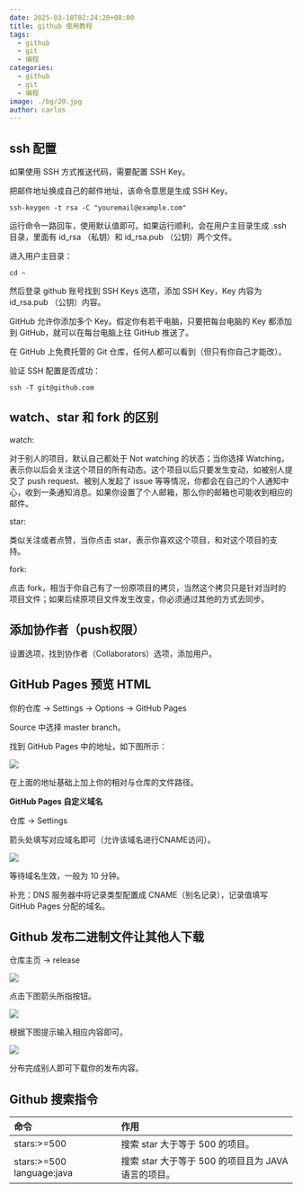 ```yaml
---
date: 2025-03-10T02:24:20+08:00
title: github 使用教程
tags:
  - github
  - git
  - 编程
categories:
  - github
  - git
  - 编程
image: ./bg/20.jpg
author: carlos
---
```


## ssh 配置

如果使用 SSH 方式推送代码，需要配置 SSH Key。

把邮件地址换成自己的邮件地址，该命令意思是生成 SSH Key。

```
ssh-keygen -t rsa -C "youremail@example.com"
```

运行命令一路回车，使用默认值即可。如果运行顺利，会在用户主目录生成 .ssh 目录，里面有 id_rsa （私钥）和 id_rsa.pub （公钥）两个文件。

进入用户主目录：

```
cd ~
```

然后登录 github 账号找到 SSH Keys 选项，添加 SSH Key，Key 内容为 id_rsa.pub （公钥）内容。

GitHub 允许你添加多个 Key。假定你有若干电脑，只要把每台电脑的 Key 都添加到 GitHub，就可以在每台电脑上往 GitHub 推送了。

在 GitHub 上免费托管的 Git 仓库，任何人都可以看到（但只有你自己才能改）。

验证 SSH 配置是否成功：

```
ssh -T git@github.com
```

## watch、star 和 fork 的区别

watch:

对于别人的项目，默认自己都处于 Not watching 的状态；当你选择 Watching，表示你以后会关注这个项目的所有动态。这个项目以后只要发生变动，如被别人提交了 push request、被别人发起了 issue 等等情况，你都会在自己的个人通知中心，收到一条通知消息。如果你设置了个人邮箱，那么你的邮箱也可能收到相应的邮件。

star:

类似关注或者点赞，当你点击 star，表示你喜欢这个项目，和对这个项目的支持。

fork:

点击 fork，相当于你自己有了一份原项目的拷贝，当然这个拷贝只是针对当时的项目文件；如果后续原项目文件发生改变，你必须通过其他的方式去同步。

## 添加协作者（push权限）

设置选项，找到协作者（Collaborators）选项，添加用户。

## GitHub Pages 预览 HTML

你的仓库 -> Settings -> Options -> GitHub Pages

Source 中选择 master branch。

找到 GitHub Pages 中的地址，如下图所示：

![](../_resources/1.jpg)

在上面的地址基础上加上你的相对与仓库的文件路径。

**GitHub Pages 自定义域名**

仓库 -> Settings

箭头处填写对应域名即可（允许该域名进行CNAME访问）。

![](../_resources/3-4.png)

等待域名生效，一般为 10 分钟。

补充：DNS 服务器中将记录类型配置成 CNAME（别名记录），记录值填写 GitHub Pages 分配的域名。

## Github 发布二进制文件让其他人下载

仓库主页 -> release

![](../_resources/2.jpg)

点击下图箭头所指按钮。

![](../_resources/3.jpg)

根据下图提示输入相应内容即可。

![](../_resources/4.jpg)

分布完成别人即可下载你的发布内容。

## Github 搜索指令

| 命令                      | 作用                                                |
| :------------------------ | :-------------------------------------------------- |
| stars:>=500               | 搜索 star 大于等于 500 的项目。                     |
| stars:>=500 language:java | 搜索 star 大于等于 500 的项目且为 JAVA 语言的项目。 |
